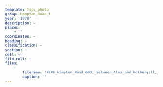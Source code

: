 ```yaml
---
template: fsps_photo
group: Hampton_Road_1
year: '1978'
description: ~
places:
    - ''
coordinates: ~
heading: ~
classification: ~
section: ~
cell: ~
film_roll: ~
files:
    -
        filename: 'FSPS_Hampton_Road_003,_Between_Alma_and_Fothergill,_9-4-C,_1978.png'
        caption: ''
---
```

